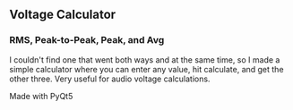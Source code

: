 ## Voltage Calculator
### RMS, Peak-to-Peak, Peak, and Avg

I couldn't find one that went both ways and at the same time, so I made a simple calculator where you can enter any value, hit calculate, and get the other three. Very useful for audio voltage calculations.

Made with PyQt5